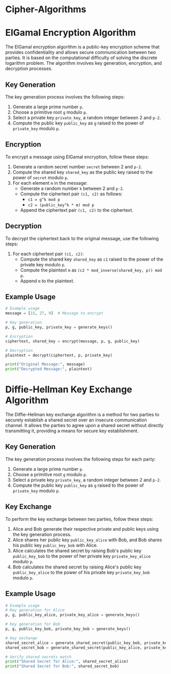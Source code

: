 # Cipher-Algorithms


# ElGamal Encryption Algorithm

The ElGamal encryption algorithm is a public-key encryption scheme that provides confidentiality and allows secure communication between two parties. It is based on the computational difficulty of solving the discrete logarithm problem. The algorithm involves key generation, encryption, and decryption processes.

## Key Generation

The key generation process involves the following steps:

1. Generate a large prime number `p`.
2. Choose a primitive root `g` modulo `p`.
3. Select a private key `private_key`, a random integer between 2 and `p-2`.
4. Compute the public key `public_key` as `g` raised to the power of `private_key` modulo `p`.

## Encryption

To encrypt a message using ElGamal encryption, follow these steps:

1. Generate a random secret number `secret` between 2 and `p-2`.
2. Compute the shared key `shared_key` as the public key raised to the power of `secret` modulo `p`.
3. For each element `m` in the message:
   - Generate a random number `k` between 2 and `p-2`.
   - Compute the ciphertext pair `(c1, c2)` as follows:
     - `c1 = g^k mod p`
     - `c2 = (public_key^k * m) mod p`
   - Append the ciphertext pair `(c1, c2)` to the ciphertext.

## Decryption

To decrypt the ciphertext back to the original message, use the following steps:

1. For each ciphertext pair `(c1, c2)`:
   - Compute the shared key `shared_key` as `c1` raised to the power of the private key modulo `p`.
   - Compute the plaintext `m` as `(c2 * mod_inverse(shared_key, p)) mod p`.
   - Append `m` to the plaintext.

## Example Usage

```python
# Example usage
message = [15, 27, 9]  # Message to encrypt

# Key generation
p, g, public_key, private_key = generate_keys()

# Encryption
ciphertext, shared_key = encrypt(message, p, g, public_key)

# Decryption
plaintext = decrypt(ciphertext, p, private_key)

print("Original Message:", message)
print("Decrypted Message:", plaintext)
```

# Diffie-Hellman Key Exchange Algorithm

The Diffie-Hellman key exchange algorithm is a method for two parties to securely establish a shared secret over an insecure communication channel. It allows the parties to agree upon a shared secret without directly transmitting it, providing a means for secure key establishment.

## Key Generation

The key generation process involves the following steps for each party:

1. Generate a large prime number `p`.
2. Choose a primitive root `g` modulo `p`.
3. Select a private key `private_key`, a random integer between 2 and `p-2`.
4. Compute the public key `public_key` as `g` raised to the power of `private_key` modulo `p`.

## Key Exchange

To perform the key exchange between two parties, follow these steps:

1. Alice and Bob generate their respective private and public keys using the key generation process.
2. Alice shares her public key `public_key_alice` with Bob, and Bob shares his public key `public_key_bob` with Alice.
3. Alice calculates the shared secret by raising Bob's public key `public_key_bob` to the power of her private key `private_key_alice` modulo `p`.
4. Bob calculates the shared secret by raising Alice's public key `public_key_alice` to the power of his private key `private_key_bob` modulo `p`.

## Example Usage

```python
# Example usage
# Key generation for Alice
p, g, public_key_alice, private_key_alice = generate_keys()

# Key generation for Bob
p, g, public_key_bob, private_key_bob = generate_keys()

# Key exchange
shared_secret_alice = generate_shared_secret(public_key_bob, private_key_alice, p)
shared_secret_bob = generate_shared_secret(public_key_alice, private_key_bob, p)

# Verify shared secrets match
print("Shared Secret for Alice:", shared_secret_alice)
print("Shared Secret for Bob:", shared_secret_bob)
```